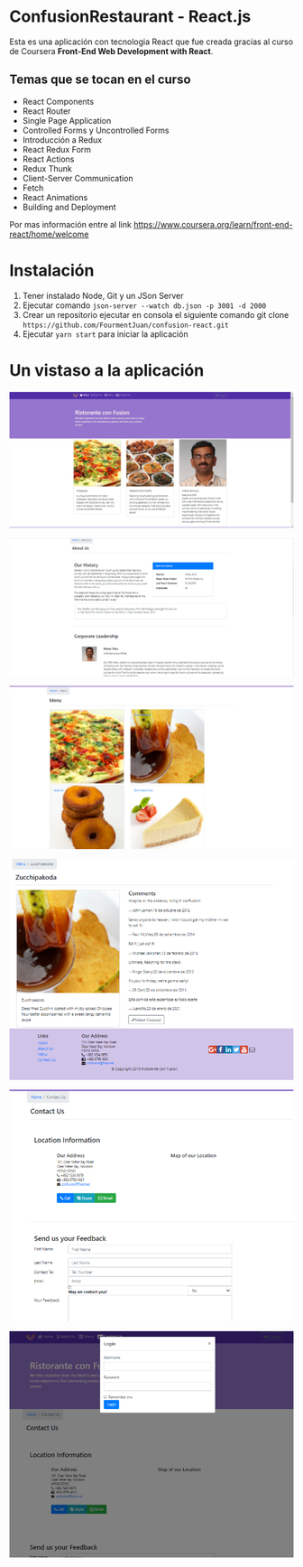 # ConfusionRestaurant - React.js

Esta es una aplicación con tecnologia React que fue creada gracias al curso de Coursera **Front-End Web Development with React**. 

## Temas que se tocan en el curso

* React Components
* React Router
* Single Page Application
* Controlled Forms y Uncontrolled Forms
* Introducción a Redux
* React Redux Form
* React Actions
* Redux Thunk
* Client-Server Communication
* Fetch
* React Animations
* Building and Deployment

Por mas información entre al link
https://www.coursera.org/learn/front-end-react/home/welcome

# Instalación

1. Tener instalado Node, Git y un JSon Server
2. Ejecutar comando ` json-server --watch db.json -p 3001 -d 2000 `
3. Crear un repositorio ejecutar en consola el siguiente comando git clone ` https://github.com/FourmentJuan/confusion-react.git ` 
4. Ejecutar ` yarn start ` para iniciar la aplicación

# Un vistaso a la aplicación

![alt text](https://github.com/FourmentJuan/confusion-react/blob/master/Imagenes/Imagen%201.PNG)

![alt text](https://github.com/FourmentJuan/confusion-react/blob/master/Imagenes/Imagen%202.PNG)

![alt text](https://github.com/FourmentJuan/confusion-react/blob/master/Imagenes/Imagen%203.PNG)

![alt text](https://github.com/FourmentJuan/confusion-react/blob/master/Imagenes/Imagen%204.PNG)

![alt text](https://github.com/FourmentJuan/confusion-react/blob/master/Imagenes/Imagen%205.PNG)

![alt text](https://github.com/FourmentJuan/confusion-react/blob/master/Imagenes/Imagen%206.PNG)








  
